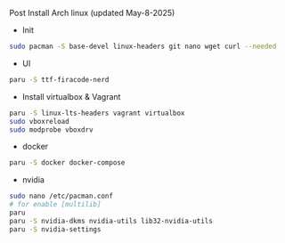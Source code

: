 Post Install Arch linux (updated May-8-2025)

- Init
```bash
sudo pacman -S base-devel linux-headers git nano wget curl --needed
```

- UI
```bash
paru -S ttf-firacode-nerd
```

- Install virtualbox & Vagrant
```bash
paru -S linux-lts-headers vagrant virtualbox
sudo vboxreload
sudo modprobe vboxdrv
```

- docker
```bash
paru -S docker docker-compose
```

- nvidia
```bash
sudo nano /etc/pacman.conf
# for enable [multilib]
paru
paru -S nvidia-dkms nvidia-utils lib32-nvidia-utils
paru -S nvidia-settings
```
